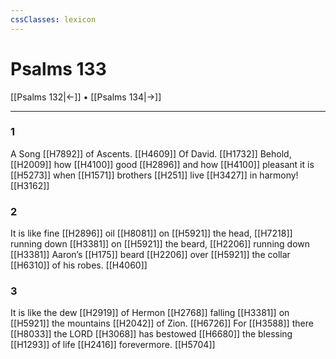 ```yaml
---
cssClasses: lexicon
---
```


# Psalms 133

[[Psalms 132|←]] • [[Psalms 134|→]]

---

### 1
A Song [[H7892]] of Ascents. [[H4609]] Of David. [[H1732]] Behold, [[H2009]] how [[H4100]] good [[H2896]] and how [[H4100]] pleasant it is [[H5273]] when [[H1571]] brothers [[H251]] live [[H3427]] in harmony! [[H3162]]

### 2
It is like fine [[H2896]] oil [[H8081]] on [[H5921]] the head, [[H7218]] running down [[H3381]] on [[H5921]] the beard, [[H2206]] running down [[H3381]] Aaron’s [[H175]] beard [[H2206]] over [[H5921]] the collar [[H6310]] of his robes. [[H4060]]

### 3
It is like the dew [[H2919]] of Hermon [[H2768]] falling [[H3381]] on [[H5921]] the mountains [[H2042]] of Zion. [[H6726]] For [[H3588]] there [[H8033]] the LORD [[H3068]] has bestowed [[H6680]] the blessing [[H1293]] of life [[H2416]] forevermore. [[H5704]]

